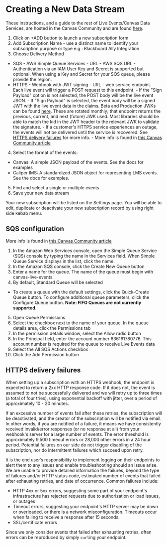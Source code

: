 Creating a New Data Stream
=========

These instructions, and a guide to the rest of Live Events/Canvas Data Services, are hosted in the Canvas Community and are found [here](https://community.canvaslms.com/t5/Admin-Guide/How-do-I-subscribe-to-Live-Events-using-Canvas-Data-Services/ta-p/227).

1. Click on +ADD button to launch a new subscription form
2. Add Subscription Name - use a distinct name to identify your subscription purpose or type e.g : Blackboard Ally Integration
3. Choose Delivery Method
  * SQS - AWS Simple Queue Services
        - URL - AWS SQS URL
        - Authentication via an IAM User Key and Secret is supported but optional. When using a Key and Secret for your SQS queue, please provide the region.
  * HTTPS - Webhook with JWT signing
        - URL - web service endpoint. Each live event will trigger a POST request to this endpoint.
        - If the "Sign Payload" option is not selected, the POST body will be the live event JSON.
        - If "Sign Payload" is selected, the event body will be a signed JWT with the live event data in the claims. Beta and Production JWKs can be found [here](https://8axpcl50e4.execute-api.us-east-1.amazonaws.com/main/jwks). These are rotated monthly; that endpoint returns the previous, current, and next (future) JWK used. Most libraries should be able to match the kid in the JWT header to the relevant JWK to validate the signature.
        - If a customer's HTTPS service experiences an outage, the events will not be delivered until the service is recovered. See [HTTPS delivery failures](#https-delivery-failures) for more info.
        - More info is found in [this Canvas Community article](https://community.canvaslms.com/t5/Admin-Guide/How-do-I-configure-and-test-Canvas-Live-Events-using-HTTPS/ta-p/151)
4. Select the format of the events:
  * Canvas: A simple JSON payload of the events. See the docs for examples
  * Caliper IMS: A standardized JSON object for representing LMS events. See the docs for examples.
5. Find and select a single or multiple events
6. Save your new data stream

Your new subscription will be listed on the Settings page. You will be able to edit, duplicate or deactivate your new subscription record by using right side kebab menu.

## SQS configuration

More info is found in [this Canvas Community article](https://community.canvaslms.com/t5/Admin-Guide/How-do-I-create-an-SQS-queue-in-Amazon-Web-Services-to-receive/ta-p/170)

1. In the Amazon Web Services console, open the Simple Queue Service (SQS) console by typing the name in the Services field. When Simple Queue Service displays in the list, click the name.
2. In the Amazon SQS console, click the Create New Queue button
3. Enter a name for the queue. The name of the queue must begin with canvas-live-events.
4. By default, Standard Queue will be selected
  * To create a queue with the default settings, click the Quick-Create Queue button. To configure additional queue parameters, click
  the Configure Queue button. **Note: FIFO Queues are not currently supported.**
5. Open Queue Permissions
6. Select the checkbox next to the name of your queue. In the queue details area, click the Permissions tab
7. In the permission details window, select the Allow radio button
8. In the Principal field, enter the account number 636161780776. This account number is required for the queue to receive Live Events data
9.  Select the All SQS Actions checkbox
10. Click the Add Permission button

## HTTPS delivery failures

When setting up a subscription with an HTTPS webhook, the endpoint is expected to return a 2xx HTTP response code. If it does not, the event is assumed to not be successfully delivered and we will retry up to three times (a total of four tries), using exponential backoff with jitter, over a period of approximately 10 - 20 minutes.

If an excessive number of events fail after these retries, the subscription will be deactivated, and the creator of the subscription will be notified via email. In other words, if you are notified of a failure, it means we have consistently received invalid/error responses (or no response at all) from your webhook's server for a large number of events. The error threshold is approximately 9,500 timeout errors or 28,000 other errors in a 24 hour period. Potential failures on our side do not trigger disabling of the subscription, nor do intermittent failures which succeed upon retry.

It is the end user’s responsibility to implement logging on their endpoints to alert them to any issues and enable troubleshooting should an issue arise. We are unable to provide detailed information the failures, beyond the type of failures and/or HTTP status code, estimated number of events that failed after exhausting retries, and date of occurrence. Common failures include:

* HTTP 4xx or 5xx errors, suggesting some part of your endpoint's infrastructure has rejected requests due to authorization or load issues, or outages
* Timeout errors, suggesting your endpoint's HTTP server may be down or overloaded, or there is a network misconfiguration. Timeouts occur when failing to receive a response after 15 seconds.
* SSL/certificate errors

Since we only consider events that failed after exhausting retries, often errors can be reproduced by simply `curl`ing your endpoint.
